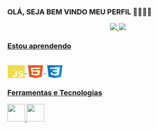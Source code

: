 ###  OLÁ, SEJA BEM VINDO MEU PERFIL  🌟🌟🌟🌟

<div align="center">
  <a href="https://github.com/Gabriel-AndradeWeb
">
  <img height="160em" src="https://github-readme-stats.vercel.app/api?username=Gabriel-AndradeWeb&show_icons=true&theme=highcontrast&include_all_commits=true&count_private=true"/>
  <img height="160em" src="https://github-readme-stats.vercel.app/api/top-langs/?username=Gabriel-AndradeWeb&layout=compact&langs_count=7&theme=highcontrast"/>
</div>

  
  
### Estou aprendendo
  <div style="display: inline_block"><br>
  <img align="center" alt="Rafa-Js" height="30" width="40" src="https://raw.githubusercontent.com/devicons/devicon/master/icons/javascript/javascript-plain.svg">
  <img align="center" alt="Rafa-HTML" height="30" width="40" src="https://raw.githubusercontent.com/devicons/devicon/master/icons/html5/html5-original.svg">
  <img align="center" alt="Rafa-CSS" height="30" width="40" src="https://raw.githubusercontent.com/devicons/devicon/master/icons/css3/css3-original.svg">
</div>

### Ferramentas e Tecnologias
  
<img src="https://cdn.jsdelivr.net/gh/devicons/devicon/icons/bootstrap/bootstrap-original.svg "  width="40" height="40" />
<img src="https://cdn.jsdelivr.net/gh/devicons/devicon/icons/git/git-original.svg" width="40" height="40"/>
